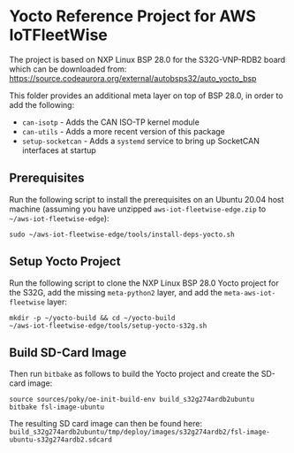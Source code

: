 # Yocto Reference Project for AWS IoTFleetWise

The project is based on NXP Linux BSP 28.0 for the S32G-VNP-RDB2 board which can be downloaded from:
https://source.codeaurora.org/external/autobsps32/auto_yocto_bsp

This folder provides an additional meta layer on top of BSP 28.0, in order to add the following:

- `can-isotp` - Adds the CAN ISO-TP kernel module
- `can-utils` - Adds a more recent version of this package
- `setup-socketcan` - Adds a `systemd` service to bring up SocketCAN interfaces at startup

## Prerequisites

Run the following script to install the prerequisites on an Ubuntu 20.04 host machine (assuming you
have unzipped `aws-iot-fleetwise-edge.zip` to `~/aws-iot-fleetwise-edge`):

    sudo ~/aws-iot-fleetwise-edge/tools/install-deps-yocto.sh

## Setup Yocto Project

Run the following script to clone the NXP Linux BSP 28.0 Yocto project for the S32G, add the missing
`meta-python2` layer, and add the `meta-aws-iot-fleetwise` layer:

    mkdir -p ~/yocto-build && cd ~/yocto-build
    ~/aws-iot-fleetwise-edge/tools/setup-yocto-s32g.sh

## Build SD-Card Image

Then run `bitbake` as follows to build the Yocto project and create the SD-card image:

    source sources/poky/oe-init-build-env build_s32g274ardb2ubuntu
    bitbake fsl-image-ubuntu

The resulting SD card image can then be found here:
`build_s32g274ardb2ubuntu/tmp/deploy/images/s32g274ardb2/fsl-image-ubuntu-s32g274ardb2.sdcard`
